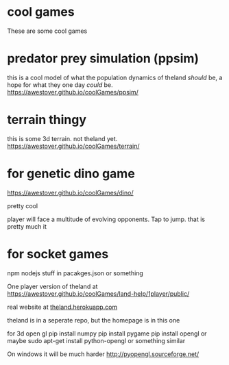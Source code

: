 # cool games
These are some cool games

# predator prey simulation (ppsim)
this is a cool model of what the population dynamics of theland _should_ be,
a hope for what they one day _could_ be.
<a href="https://awestover.github.io/coolGames/ppsim/">https://awestover.github.io/coolGames/ppsim/</a>



# terrain thingy
this is some 3d terrain. not theland yet.
<a href="https://awestover.github.io/coolGames/terrain/">https://awestover.github.io/coolGames/terrain/</a>


# for genetic dino game
<a href="https://awestover.github.io/coolGames/dino/">https://awestover.github.io/coolGames/dino/</a>

pretty cool

player will face a multitude of evolving opponents. Tap to jump. that is pretty much it

# for socket games
npm
nodejs
stuff in pacakges.json or something

One player version of theland at
<a href="https://awestover.github.io/coolGames/land-help/1player/public/">https://awestover.github.io/coolGames/land-help/1player/public/</a>

real website at
<a href="https://theland.herokuapp.com">theland.herokuapp.com</a>

theland is in a seperate repo, but the homepage is in this one

for 3d open gl
    pip install numpy
    pip install pygame
    pip install opengl
or maybe
    sudo apt-get install python-opengl
or something similar

On windows it will be much harder
http://pyopengl.sourceforge.net/


